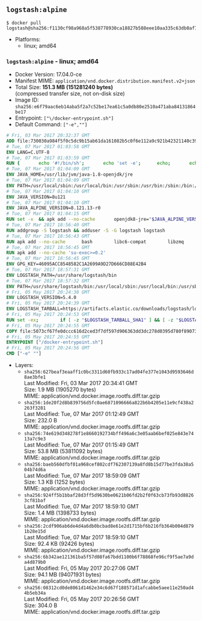 ## `logstash:alpine`

```console
$ docker pull logstash@sha256:f1130cf98a968a5f538778930ca18827b588eee10aa335c63db0af7c709fcb96
```

-	Platforms:
	-	linux; amd64

### `logstash:alpine` - linux; amd64

-	Docker Version: 17.04.0-ce
-	Manifest MIME: `application/vnd.docker.distribution.manifest.v2+json`
-	Total Size: **151.3 MB (151281240 bytes)**  
	(compressed transfer size, not on-disk size)
-	Image ID: `sha256:e6f79aac6eb14aba5f2a7c52be17ea61c5a0db80e2510a471aba84131864be17`
-	Entrypoint: `["\/docker-entrypoint.sh"]`
-	Default Command: `["-e",""]`

```dockerfile
# Fri, 03 Mar 2017 20:32:37 GMT
ADD file:730030a984f5f0c5dc9b15ab61da161082b5c0f6e112a9c921b42321140c3927 in / 
# Tue, 07 Mar 2017 01:03:58 GMT
ENV LANG=C.UTF-8
# Tue, 07 Mar 2017 01:03:59 GMT
RUN { 		echo '#!/bin/sh'; 		echo 'set -e'; 		echo; 		echo 'dirname "$(dirname "$(readlink -f "$(which javac || which java)")")"'; 	} > /usr/local/bin/docker-java-home 	&& chmod +x /usr/local/bin/docker-java-home
# Tue, 07 Mar 2017 01:04:09 GMT
ENV JAVA_HOME=/usr/lib/jvm/java-1.8-openjdk/jre
# Tue, 07 Mar 2017 01:04:09 GMT
ENV PATH=/usr/local/sbin:/usr/local/bin:/usr/sbin:/usr/bin:/sbin:/bin:/usr/lib/jvm/java-1.8-openjdk/jre/bin:/usr/lib/jvm/java-1.8-openjdk/bin
# Tue, 07 Mar 2017 01:04:10 GMT
ENV JAVA_VERSION=8u121
# Tue, 07 Mar 2017 01:04:10 GMT
ENV JAVA_ALPINE_VERSION=8.121.13-r0
# Tue, 07 Mar 2017 01:04:15 GMT
RUN set -x 	&& apk add --no-cache 		openjdk8-jre="$JAVA_ALPINE_VERSION" 	&& [ "$JAVA_HOME" = "$(docker-java-home)" ]
# Tue, 07 Mar 2017 18:56:40 GMT
RUN addgroup -S logstash && adduser -S -G logstash logstash
# Tue, 07 Mar 2017 18:56:43 GMT
RUN apk add --no-cache 		bash 		libc6-compat 		libzmq
# Tue, 07 Mar 2017 18:56:45 GMT
RUN apk add --no-cache 'su-exec>=0.2'
# Tue, 07 Mar 2017 18:56:45 GMT
ENV GPG_KEY=46095ACC8548582C1A2699A9D27D666CD88E42B4
# Tue, 07 Mar 2017 18:57:31 GMT
ENV LOGSTASH_PATH=/usr/share/logstash/bin
# Tue, 07 Mar 2017 18:57:32 GMT
ENV PATH=/usr/share/logstash/bin:/usr/local/sbin:/usr/local/bin:/usr/sbin:/usr/bin:/sbin:/bin:/usr/lib/jvm/java-1.8-openjdk/jre/bin:/usr/lib/jvm/java-1.8-openjdk/bin
# Fri, 05 May 2017 20:24:38 GMT
ENV LOGSTASH_VERSION=5.4.0
# Fri, 05 May 2017 20:24:39 GMT
ENV LOGSTASH_TARBALL=https://artifacts.elastic.co/downloads/logstash/logstash-5.4.0.tar.gz LOGSTASH_TARBALL_ASC=https://artifacts.elastic.co/downloads/logstash/logstash-5.4.0.tar.gz.asc LOGSTASH_TARBALL_SHA1=8ee6b30fb2bd6ab9136f907e5f75224dc17e1ed6
# Fri, 05 May 2017 20:24:53 GMT
RUN set -ex; 		if [ -z "$LOGSTASH_TARBALL_SHA1" ] && [ -z "$LOGSTASH_TARBALL_ASC" ]; then 		echo >&2 'error: have neither a SHA1 _or_ a signature file -- cannot verify download!'; 		exit 1; 	fi; 		apk add --no-cache --virtual .fetch-deps 		ca-certificates 		gnupg 		openssl 		tar 	; 		wget -O logstash.tar.gz "$LOGSTASH_TARBALL"; 		if [ "$LOGSTASH_TARBALL_SHA1" ]; then 		echo "$LOGSTASH_TARBALL_SHA1 *logstash.tar.gz" | sha1sum -c -; 	fi; 		if [ "$LOGSTASH_TARBALL_ASC" ]; then 		wget -O logstash.tar.gz.asc "$LOGSTASH_TARBALL_ASC"; 		export GNUPGHOME="$(mktemp -d)"; 		gpg --keyserver ha.pool.sks-keyservers.net --recv-keys "$GPG_KEY"; 		gpg --batch --verify logstash.tar.gz.asc logstash.tar.gz; 		rm -r "$GNUPGHOME" logstash.tar.gz.asc; 	fi; 		dir="$(dirname "$LOGSTASH_PATH")"; 		mkdir -p "$dir"; 	tar -xf logstash.tar.gz --strip-components=1 -C "$dir"; 	rm logstash.tar.gz; 		apk del .fetch-deps; 		export LS_SETTINGS_DIR="$dir/config"; 	if [ -f "$LS_SETTINGS_DIR/log4j2.properties" ]; then 		cp "$LS_SETTINGS_DIR/log4j2.properties" "$LS_SETTINGS_DIR/log4j2.properties.dist"; 		truncate -s 0 "$LS_SETTINGS_DIR/log4j2.properties"; 	fi; 		for userDir in 		"$dir/config" 		"$dir/data" 	; do 		if [ -d "$userDir" ]; then 			chown -R logstash:logstash "$userDir"; 		fi; 	done; 		logstash --version
# Fri, 05 May 2017 20:24:55 GMT
COPY file:5073cf67fe0dccc616d2ced3f7df597d906363dd3dc278d0395d780f89073ce8 in / 
# Fri, 05 May 2017 20:24:55 GMT
ENTRYPOINT ["/docker-entrypoint.sh"]
# Fri, 05 May 2017 20:24:56 GMT
CMD ["-e" ""]
```

-	Layers:
	-	`sha256:627beaf3eaaff1c0bc3311d60fb933c17ad04fe377e1043d9593646d8ae3bfe1`  
		Last Modified: Fri, 03 Mar 2017 20:34:41 GMT  
		Size: 1.9 MB (1905270 bytes)  
		MIME: application/vnd.docker.image.rootfs.diff.tar.gzip
	-	`sha256:1de20f2d8b839756d5fc0ae6871096666a822b6b4205e11e9cf438a2263f3281`  
		Last Modified: Tue, 07 Mar 2017 01:12:49 GMT  
		Size: 232.0 B  
		MIME: application/vnd.docker.image.rootfs.diff.tar.gzip
	-	`sha256:74e619d348278f1e8660192734bff496a6c3e05aab6bef025e843e7413a7c9e3`  
		Last Modified: Tue, 07 Mar 2017 01:15:49 GMT  
		Size: 53.8 MB (53811092 bytes)  
		MIME: application/vnd.docker.image.rootfs.diff.tar.gzip
	-	`sha256:baeb560dfbf01a968cef802cdf762307139a8fd8b15d77be3fda38a504b74d6a`  
		Last Modified: Tue, 07 Mar 2017 18:59:09 GMT  
		Size: 1.3 KB (1252 bytes)  
		MIME: application/vnd.docker.image.rootfs.diff.tar.gzip
	-	`sha256:924ff5b1bbaf28d3ff5d9630be0621b06fd2b2f0f63cb73fb93d88263cf81baf`  
		Last Modified: Tue, 07 Mar 2017 18:59:10 GMT  
		Size: 1.4 MB (1398733 bytes)  
		MIME: application/vnd.docker.image.rootfs.diff.tar.gzip
	-	`sha256:2cdf906ab6de4d4a6db0bcbad8e61e2d1715bf6b216fb364b004d8791b28e15d`  
		Last Modified: Tue, 07 Mar 2017 18:59:10 GMT  
		Size: 92.4 KB (92426 bytes)  
		MIME: application/vnd.docker.image.rootfs.diff.tar.gzip
	-	`sha256:6b342ae121361ba5f57d08fa67bdd1100b6f78868fe96cf9f5ae7a9da4d879b0`  
		Last Modified: Fri, 05 May 2017 20:27:06 GMT  
		Size: 94.1 MB (94071931 bytes)  
		MIME: application/vnd.docker.image.rootfs.diff.tar.gzip
	-	`sha256:08312cd0de8061d1462e34c6d67f188571d1afcabbe5aee11e250ad44b5eb34a`  
		Last Modified: Fri, 05 May 2017 20:26:56 GMT  
		Size: 304.0 B  
		MIME: application/vnd.docker.image.rootfs.diff.tar.gzip
